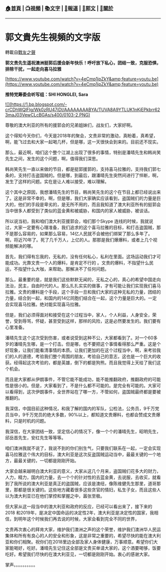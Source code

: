###  [:house:首頁](https://github.com/ourhimalayas/home) | [:tv:視頻](https://github.com/ourhimalayas/videos) | [:books:文字](https://github.com/ourhimalayas/txt) | [:newspaper:報道](https://github.com/ourhimalayas/news) | [:eagle:郭文](https://github.com/ourhimalayas/guomedia) | [:pray:關於](https://github.com/ourhimalayas/home/tree/master/about)
---
# 郭文貴先生視頻的文字版
轉載自[戰友之聲](http://littleantvoice.blogspot.com)

**郭文贵先生遥祝澳洲挺郭后援会新年快乐！呼吁放下私心，团结一致，克服恐惧，排除干扰，一起走向喜马拉雅**



[https://www.youtube.com/watch?v=4eCmp1ipZkY&amp;feature=youtu.be](https://www.youtube.com/watch?v=4eCmp1ipZkY&amp;feature=youtu.be)&nbsp;



**推特党筹委会听写组：SHI HONGLEI, Sara**



[!\[\](https://1.bp.blogspot.com/-crCDhWQlFlg/Wk0zRU47iDI/AAAAAAAABYA/TUVA8A9YTLUK1nKjEPkbrr623maJ03VewCLcBGAs/s400/0103-2.PNG)](https://1.bp.blogspot.com/-crCDhWQlFlg/Wk0zRU47iDI/AAAAAAAABYA/TUVA8A9YTLUK1nKjEPkbrr623maJ03VewCLcBGAs/s1600/0103-2.PNG)



尊敬的澳大利亚的所有的援郭会的兄弟姐妹们，战友们，大家好啊。



这个得知今天你们，今天是2018年的聚会，文贵非常的激动，真盼着，真希望，啊，能飞过去和大家一起喝几杯，但是哪，这一天很快会到来的。目前还不现实。



那么，最近啊，咱们这个整个江湖上出现了很多的事情，特别是潘晴先生和韩尚笑先生之间，发生的这个问题，啊，值得我们深思。



韩尚笑先生一直以来做的节目，都是挺郭援郭的，支持喜马拉雅的，支持我们郭七条的，支持打击盗国贼的。但是哪，到最后，跟潘晴先生突然间进行了悴断，啊，发生了这样的问题。实在是让人难以接受，难以理解。



这个其中之原因，我想潘晴先生的节目，韩尚笑先生的这个在节目上都已经说出来了。这是非常不幸的，啊，但是哪，我们大家确实应该看到，盗国贼们的力量是巨大的，他们的手段是卑劣的，是无所不用的，而且我知道了澳大利亚所有的挺郭会当中很多人都受到了类似的蓝金黄和被威胁，和国内的家人被威胁，被谈话。



所以说当初，我和咱们澳大利亚援郭会，咱们那个Skype&nbsp;连线的时候，我就说过，大家一定要有心理准备，我们追求的这个喜马拉雅的目标，和打击盗国贼，那不是那么容易的，如果那么容易，14亿人民就不会被他们绑架了那么多年了。啊，将近70年了。死了几千万人，上亿的人。那那是我们爆爆料，或者上几个视频能解决的哪。



首先，我们得有忘我的，无私的，没有任何私心，私利在里面。这场运动我们才可能成功。光靠文贵一个人的爆料，是肯定不行的 。文贵的爆料，不指望什么民运，不指望什么大咖，来帮助。那解决不了任何问题。



那么，最重要的是，就是我们这些默默无闻的，无私之心的，真心的希望中国走向法治，民主，自由时代的人。那么扎扎实实的做事，才有可能让我们实现我们喜马拉雅。文贵的爆料是个手段，这个手段一旦和我们大家的这种无私的力量，团结的力量，结合到一起，和国内的14亿同胞们结合在一起，这个力量是巨大的。一定会实现喜马拉雅。绝对能实现喜马拉雅。



但是，我们必须得面对和接受在这个过程当中，家人，个人利益，人身安全，荣誉，受到辱骂，怀疑，甚至受到这样，那样的风险，这是必然要发生的。我们要有心里准备。



潘晴先生这个这次受到伤害，或者说受到这种不公，大家都看到了。对一个60多岁的潘晴先生哪，是一个打击。但是哪，也不要把这个事情看得那么严重。这是个好现象，让我们能看清事情的本质。让我们更加的在这个过程当中，啊，来考验我们的人的道德，考验我们整个周围的朋友，考验自己的意志，这也是一个巨大的收获。经得起这次考验的，都是英雄，倒下的都是狗熊。而且我觉得上天给了我们这个机会。



而且是大家都从伊朗事件，不管它能不能成功，能不能推翻政府，推翻政府的可能性是很小的。但是，大家看到了，不是什么都不可能的。是完全有可能的。大家可以看得到，这次伊朗事件，全世界站在了哪一方，不管如何，盗国贼最终都是要被推翻的。



我深信，中国目前这种情况，和我了解的国内的军队，公检法，公务员，9千万党员当中，9千万党员的绝大多数，90%以上，都知道文贵爆料，也都会赞成文贵爆料，只是时机的问题。



我深信，在大家团结一致，坚定信心的情况下，像一个个的潘晴先生，昭明先生，邱岳首先生，安红先生等等等。



咱们澳洲我就不说了，我说不到的你们别生气，只要我们联系在一起，一定会实现喜马拉雅这个伟大的目标，澳大利亚是这次反盗国贼运动当中，最最关键的一个地方，最最关键的，一切都是刚刚开始。



大家会越来越明白澳大利亚的意义，大家从这几个月来，盗国贼们花多大的财力，人力，精力，国内的力量，去一个个的针对性的去蓝金黄，去说服，去收买，就看到了我所说的澳大利亚是真正的盗国贼，应该是澳纽，像陈维健先生那里，道哥那里，那都是很关键的。这些地方藏着很多这些贪官的情妇，私生子女，而且这些人以为澳大利亚已在他们掌控和掌握之中，嚣张至极。



但大家从这一段当中的澳大利亚和政府的反应，已经可以看出来了，接下来的2018&nbsp;和2019年，是决定中国命运的决定性2年，澳大利亚是决定性的国家，我相信，到明年这个时候我们再去说的时候，大家会看到完全不同的世界，



文贵再次衷心的拜肯大家，维护我们澳洲之声的这个荣誉，维护我们澳洲华人民运集体和所有有良心的人的安全和形象，这是非常之重要的，希望尽快的能在澳大利亚和你们相聚。祝你们在2018里边全部及家人身体健康，万事顺意。希望你们大家能喝好，吃好。潘晴先生记住这全部是文贵买单请大家的，这个酒要喝够，饭要吃好。希望我们尽快的在澳大利亚见，一切都是刚刚开始。衷心的感谢大家。





掌声。。。。。。。。。。